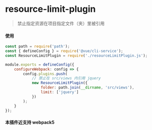 # resource-limit-plugin
> 禁止指定资源在项目指定文件（夹）里被引用

#### 使用
```javascript
const path = require('path');
const { defineConfig } = require('@vue/cli-service');
const ResourceLimitPlugin = require('./resourceLimitPlugin.js');

module.exports = defineConfig({
	configureWebpack: config => {
		config.plugins.push(
            // 禁止在 src/views 内引用 jquery
			new ResourceLimitPlugin({
				folder: path.join(__dirname, 'src/views'),
				limit: ['jquery']
			})
		);
	}
});
```

#### 本插件近支持 webpack5
